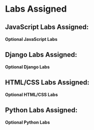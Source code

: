 # Labs Assigned

## JavaScript Labs Assigned:


#### Optional JavaScript Labs


## Django Labs Assigned:


#### Optional Django Labs


## HTML/CSS Labs Assigned:
 

#### Optional HTML/CSS Labs
 

## Python Labs Assigned:


#### Optional Python Labs


